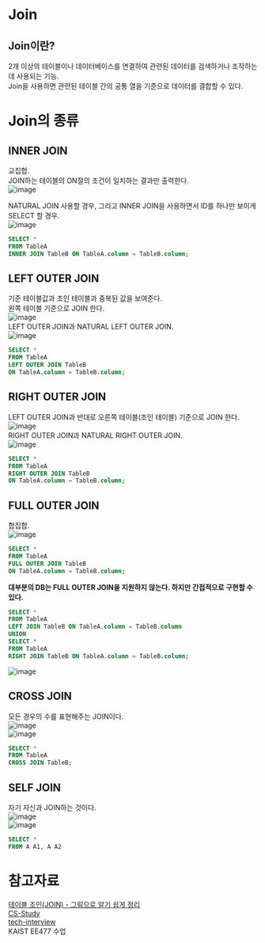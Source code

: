 # Join
## Join이란?
2개 이상의 테이블이나 데이터베이스를 연결하여 관련된 데이터를 검색하거나 조작하는 데 사용되는 기능.  
Join을 사용하면 관련된 테이블 간의 공통 열을 기준으로 데이터를 결합할 수 있다.  

# Join의 종류
## INNER JOIN
교집합.  
JOIN하는 테이블의 ON절의 조건이 일치하는 결과만 출력한다.  
![image](https://user-images.githubusercontent.com/111646902/241281895-e0af8837-53b3-4acf-85f2-b54b594a73d2.png)  

NATURAL JOIN 사용할 경우, 그리고 INNER JOIN을 사용하면서 ID를 하나만 보이게 SELECT 할 경우.  
![image](https://user-images.githubusercontent.com/111646902/241278090-357971d3-242d-4978-83f8-1b9105a1e8a3.png)  
```sql
SELECT *
FROM TableA
INNER JOIN TableB ON TableA.column = TableB.column;
```

## LEFT OUTER JOIN
기준 테이블값과 조인 테이블과 중복된 값을 보여준다.  
왼쪽 테이블 기준으로 JOIN 한다.  
![image](https://user-images.githubusercontent.com/111646902/241281969-68ce9835-ae1f-4b90-9c20-a0ed6905f54d.png)  
LEFT OUTER JOIN과 NATURAL LEFT OUTER JOIN.  
![image](https://user-images.githubusercontent.com/111646902/241279416-a7f1a5a2-1a1a-46e8-b489-abee09908e44.png)  
```sql
SELECT *
FROM TableA
LEFT OUTER JOIN TableB
ON TableA.column = TableB.column;
```

## RIGHT OUTER JOIN
LEFT OUTER JOIN과 반대로 오른쪽 테이블(조인 테이블) 기준으로 JOIN 한다.  
![image](https://user-images.githubusercontent.com/111646902/241282071-ebd02939-ed0c-41b9-8fcc-5e670e0a735f.png)  
RIGHT OUTER JOIN과 NATURAL RIGHT OUTER JOIN.  
![image](https://user-images.githubusercontent.com/111646902/241280543-f64aad68-8881-41a8-8816-0f288dd3ea6c.png)  
```sql
SELECT *
FROM TableA
RIGHT OUTER JOIN TableB
ON TableA.column = TableB.column;
```

## FULL OUTER JOIN
합집합.  
![image](https://user-images.githubusercontent.com/111646902/241282152-ed1d8624-f6c3-4c2e-9c8c-c635f3e0beb4.png)  

```sql
SELECT *
FROM TableA
FULL OUTER JOIN TableB
ON TableA.column = TableB.column;
```
**대부분의 DB는 FULL OUTER JOIN을 지원하지 않는다. 하지만 간접적으로 구현할 수 있다.**  
```sql
SELECT *
FROM TableA
LEFT JOIN TableB ON TableA.column = TableB.column
UNION
SELECT *
FROM TableA
RIGHT JOIN TableB ON TableA.column = TableB.column;
```
![image](https://user-images.githubusercontent.com/111646902/241282489-863528ac-dd8e-48d0-8c66-454af92f2343.png)  

## CROSS JOIN
모든 경우의 수를 표현해주는 JOIN이다.  
![image](https://user-images.githubusercontent.com/111646902/241283549-97f71133-d31d-4dab-b7db-fca3aa16a87b.png)  
![image](https://user-images.githubusercontent.com/111646902/241283669-ac60d866-3b18-4fcd-b96e-82651a68be6f.png)  
```sql
SELECT *
FROM TableA
CROSS JOIN TableB;
```

## SELF JOIN
자기 자신과 JOIN하는 것이다.  
![image](https://user-images.githubusercontent.com/111646902/241285095-d140acb8-158f-4824-8048-6c8a10481f9f.png)  
![image](https://user-images.githubusercontent.com/111646902/241284006-55774db2-0520-4cac-b8aa-0256ff6b891c.png)  
```sql
SELECT *
FROM A A1, A A2
```
# 참고자료
[테이블 조인(JOIN) - 그림으로 알기 쉽게 정리](https://inpa.tistory.com/entry/MYSQL-%F0%9F%93%9A-JOIN-%EC%A1%B0%EC%9D%B8-%EA%B7%B8%EB%A6%BC%EC%9C%BC%EB%A1%9C-%EC%95%8C%EA%B8%B0%EC%89%BD%EA%B2%8C-%EC%A0%95%EB%A6%AC)  
[CS-Study](https://github.com/devFancy/2023-CS-Study/blob/main/DB/db_join.md)  
[tech-interview](https://github.com/gyoogle/tech-interview-for-developer/blob/master/Computer%20Science/Database/%5BDatabase%20SQL%5D%20JOIN.md)  
KAIST EE477 수업  